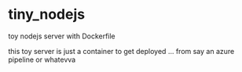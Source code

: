 # tiny_nodejs
toy nodejs server with Dockerfile

this toy server is just a container to get deployed ... from say an azure pipeline or whatevva




